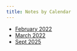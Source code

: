 ```yaml
---
title: Notes by Calendar
---
```


- [February 2022](1A-0222.md)
- [March 2022](1A-0322.md)
- [Sept 2025](1A-0825.md)